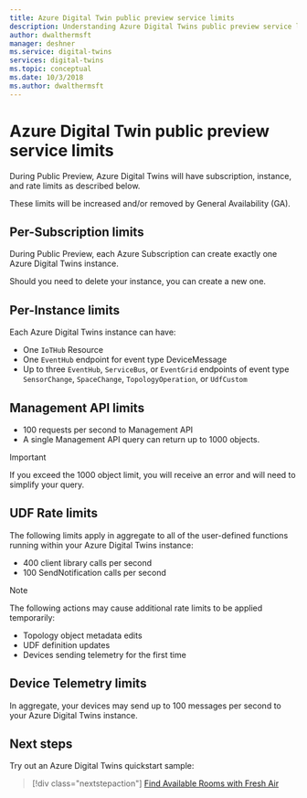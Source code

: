 ```yaml
---
title: Azure Digital Twin public preview service limits
description: Understanding Azure Digital Twins public preview service limits
author: dwalthermsft
manager: deshner
ms.service: digital-twins
services: digital-twins
ms.topic: conceptual
ms.date: 10/3/2018
ms.author: dwalthermsft
---
```


# Azure Digital Twin public preview service limits

During Public Preview, Azure Digital Twins will have subscription, instance, and rate limits as described below.  

These limits will be increased and/or removed by General Availability (GA).

## Per-Subscription limits

During Public Preview, each Azure Subscription can create exactly one Azure Digital Twins instance.

Should you need to delete your instance, you can create a new one.

## Per-Instance limits

Each Azure Digital Twins instance can have:

- One `IoTHub` Resource
- One `EventHub` endpoint for event type DeviceMessage
- Up to three `EventHub`, `ServiceBus`, or `EventGrid` endpoints of event type `SensorChange`, `SpaceChange`, `TopologyOperation`, or `UdfCustom`

## Management API limits

- 100 requests per second to Management API
- A single Management API query can return up to 1000 objects.

> [!IMPORTANT]
> If you exceed the 1000 object limit, you will receive an error and will need to simplify your query.

## UDF Rate limits

The following limits apply in aggregate to all of the user-defined functions running within your Azure Digital Twins instance:

- 400 client library calls per second
- 100 SendNotification calls per second

> [!NOTE]
> The following actions may cause additional rate limits to be applied temporarily:
> - Topology object metadata edits
> - UDF definition updates
> - Devices sending telemetry for the first time

## Device Telemetry limits

In aggregate, your devices may send up to 100 messages per second to your Azure Digital Twins instance.

## Next steps

Try out an Azure Digital Twins quickstart sample:

> [!div class="nextstepaction"]
> [Find Available Rooms with Fresh Air](./quickstart-view-occupancy-dotnet.md)